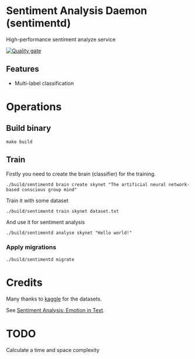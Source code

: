 # Sentiment Analysis Daemon (sentimentd)

High-performance sentiment analyze service

[![Quality gate](https://sonarcloud.io/api/project_badges/quality_gate?project=dairlair_sentimentd)](https://sonarcloud.io/dashboard?id=dairlair_sentimentd)

## Features

* Multi-label classification 

# Operations

## Build binary

```shell script
make build
```

## Train

Firstly you need to create the brain (classifier) for the training.
```shell script
./build/sentimentd brain create skynet "The artificial neural network-based conscious group mind"
```

Train it with some dataset
```shell script
./build/sentimentd train skynet dataset.txt
```

And use it for sentiment analysis
```shell script
./build/sentimentd analyse skynet "Hello world!"
```

### Apply migrations

```shell script
./build/sentimentd migrate
```

# Credits

Many thanks to [kaggle](kaggle.com) for the datasets.

See [Sentiment Analysis: Emotion in Text](https://www.kaggle.com/c/sa-emotions/data).

# TODO

Calculate a time and space complexity 